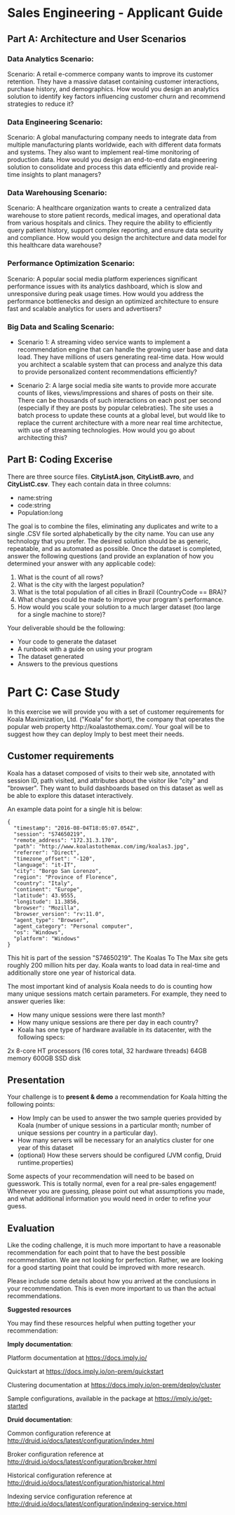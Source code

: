 <h1>Sales Engineering - Applicant Guide</h1>

<h2>Part A: Architecture and User Scenarios</h2>

<h3>Data Analytics Scenario:</h3>

Scenario: A retail e-commerce company wants to improve its customer retention. They have a massive dataset containing customer interactions, purchase history, and demographics. How would you design an analytics solution to identify key factors influencing customer churn and recommend strategies to reduce it? 

<h3>Data Engineering Scenario:</h3>

Scenario: A global manufacturing company needs to integrate data from multiple manufacturing plants worldwide, each with different data formats and systems. They also want to implement real-time monitoring of production data. How would you design an end-to-end data engineering solution to consolidate and process this data efficiently and provide real-time insights to plant managers?

<h3>Data Warehousing Scenario:</h3>

Scenario: A healthcare organization wants to create a centralized data warehouse to store patient records, medical images, and operational data from various hospitals and clinics. They require the ability to efficiently query patient history, support complex reporting, and ensure data security and compliance. How would you design the architecture and data model for this healthcare data warehouse?

<h3>Performance Optimization Scenario:</h3>

Scenario: A popular social media platform experiences significant performance issues with its analytics dashboard, which is slow and unresponsive during peak usage times. How would you address the performance bottlenecks and design an optimized architecture to ensure fast and scalable analytics for users and advertisers?

<h3>Big Data and Scaling Scenario:</h3>

- Scenario 1: A streaming video service wants to implement a recommendation engine that can handle the growing user base and data load. They have millions of users generating real-time data. How would you architect a scalable system that can process and analyze this data to provide personalized content recommendations efficiently?
  
- Scenario 2: A large social media site wants to provide more accurate counts of likes, views/impressions and shares of posts on their site. There can be thousands of such interactions on each post per second (especially if they are posts by popular celebraties). The site uses a batch process to update these counts at a global level, but would like to replace the current architecture with a more near real time architectue, with use of streaming technologies. How would you go about architecting this?

<h2>Part B: Coding Excerise </h2>

There are three source files. **CityListA.json**, **CityListB.avro**, and **CityListC.csv**.
They each contain data in three columns:

  * name:string
  * code:string
  * Population:long

The goal is to combine the files, eliminating any duplicates and write to a single .CSV file sorted alphabetically by the city name. You can use any technology that you prefer.  The desired solution should be as generic, repeatable, and as automated as possible.  Once the dataset is completed, answer the following questions (and provide an explanation of how you determined your answer with any applicable code):
  1) What is the count of all rows?
  2) What is the city with the largest population?
  3) What is the total population of all cities in Brazil (CountryCode == BRA)?
  4) What changes could be made to improve your program's performance.
  5) How would you scale your solution to a much larger dataset (too large for a single machine to store)?

Your deliverable should be the following:

  * Your code to generate the dataset
  * A runbook with a guide on using your program
  * The dataset generated
  * Answers to the previous questions

<h1>Part C: Case Study</h1>
In this exercise we will provide you with a set of customer requirements for Koala Maximization, Ltd. ("Koala" for short), the company that operates the popular web property http://koalastothemax.com/. Your goal will be to suggest how they can deploy Imply to best meet their needs.

<h2>Customer requirements</h2>
Koala has a dataset composed of visits to their web site, annotated with session ID, path visited, and attributes about the visitor like "city" and "browser". They want to build dashboards based on this dataset as well as be able to explore this dataset interactively.

An example data point for a single hit is below:

```
{
  "timestamp": "2016-08-04T18:05:07.054Z",
  "session": "S74650219",
  "remote_address": "172.31.3.170",
  "path": "http://www.koalastothemax.com/img/koalas3.jpg",
  "referrer": "Direct",
  "timezone_offset": "-120",
  "language": "it-IT",
  "city": "Borgo San Lorenzo",
  "region": "Province of Florence",
  "country": "Italy",
  "continent": "Europe",
  "latitude": 43.9555,
  "longitude": 11.3856,
  "browser": "Mozilla",
  "browser_version": "rv:11.0",
  "agent_type": "Browser",
  "agent_category": "Personal computer",
  "os": "Windows",
  "platform": "Windows"
}
```
This hit is part of the session "S74650219". The Koalas To The Max site gets roughly 200 million hits per day. Koala wants to load data in real-time and additionally store one year of historical data.

The most important kind of analysis Koala needs to do is counting how many unique sessions match certain parameters. For example, they need to answer queries like:

  * How many unique sessions were there last month?
  * How many unique sessions are there per day in each country?
  * Koala has one type of hardware available in its datacenter, with the following specs:

2x 8-core HT processors (16 cores total, 32 hardware threads)
64GB memory
600GB SSD disk

<h2>Presentation</h2>

Your challenge is to **present & demo** a recommendation for Koala hitting the following points:

  * How Imply can be used to answer the two sample queries provided by Koala (number of unique sessions in a particular month; number of unique sessions per country in a particular day).
  * How many servers will be necessary for an analytics cluster for one year of this dataset
  * (optional) How these servers should be configured (JVM config, Druid runtime.properties)

Some aspects of your recommendation will need to be based on guesswork. This is totally normal, even for a real pre-sales engagement! Whenever you are guessing, please point out what assumptions you made, and what additional information you would need in order to refine your guess.

<h2>Evaluation</h2>

Like the coding challenge, it is much more important to have a reasonable recommendation for each point that to have the best possible recommendation. We are not looking for perfection. Rather, we are looking for a good starting point that could be improved with more research.

Please include some details about how you arrived at the conclusions in your recommendation. This is even more important to us than the actual recommendations.

**Suggested resources**

You may find these resources helpful when putting together your recommendation:

**Imply documentation**:

Platform documentation at https://docs.imply.io/

Quickstart at https://docs.imply.io/on-prem/quickstart

Clustering documentation at https://docs.imply.io/on-prem/deploy/cluster

Sample configurations, available in the package at https://imply.io/get-started

**Druid documentation**:

Common configuration reference at http://druid.io/docs/latest/configuration/index.html

Broker configuration reference at http://druid.io/docs/latest/configuration/broker.html

Historical configuration reference at http://druid.io/docs/latest/configuration/historical.html

Indexing service configuration reference at http://druid.io/docs/latest/configuration/indexing-service.html

